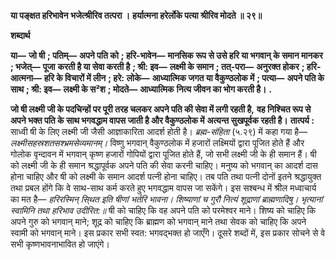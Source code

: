 **या पङ्क्षत हरिभावेन भजेत्श्रीरिव तत्परा ।** **हर्यात्मना हरेर्लोके पत्या श्रीरिव मोदते ॥ २९॥** 

**शब्दार्थ** 

**या—** **जो षी** **; पतिम्—** **अपने पति को** **; हरि-भावेन—** **मानसिक रूप से उसे हरि या भगवान् के समान मानकर** **; भजेत्—** **पूजा** **करती है या सेवा करती है** **; श्री: इव—** **लक्ष्मी के समान** **; तत्-परा—** **अनुरक्त होकर** **; हरि-आत्मना—** **हरि के विचारों में लीन** **; हरे:** **लोके—** **आध्यात्मिक जगत या वैकुण्ठलोक में** **; पत्या—** **अपने पति के साथ** **; श्री: इव—** **लक्ष्मी के स²श** **; मोदते—** **आध्यात्मिक** **नित्य जीवन का भोग करती है।** **.** 

**जो षी लक्ष्मी जी के पदचिन्हों पर पूरी तरह चलकर अपने पति की सेवा में लगी रहती है,** **वह निश्चित रूप से अपने भक्त पति के साथ भगवद्धाम वापस जाती है और वैकुण्ठलोक में** **अत्यन्त सुखपूर्वक रहती है।** **तात्पर्य :** साध्वी षी के लिए लक्ष्मी जी जैसी आज्ञाकारिता आदर्श होती है। *ब्रह्म-संहिता*  (५.२९) में कहा गया है— *लक्ष्मीसहस्रशतसश्भ्रमसेव्यमानम्।* विष्णु भगवान् वैकुण्ठलोक में हजारों लक्ष्मियों द्वारा पूजित होते हैं और गोलोक वृन्दावन में भगवान् कृष्ण हजारों गोपियों द्वारा पूजित होते हैं, जो सभी लक्ष्मी जी के ही समान हैं। षी को लक्ष्मी जी के ही समान श्रद्धापूर्वक अपने पति की सेवा करनी चाहिए। मनुष्य को भगवान् का आदर्श दास होना चाहिए और षी को लक्ष्मी के समान आदर्श पत्नी होना चाहिए। तब पति तथा पत्नी दोनों इतने श्रद्धायुक्त तथा प्रबल होंगे कि वे साथ-साथ कर्म करते हुए भगवद्धाम वापस जा सकेंगे। इस सश्बन्ध में श्रील मध्वाचार्य का मत है— *हरिरस्मिन् सि्थत इति षीणां भर्तरि भावना।* *शिष्याणां च गुरौ नित्यं शूद्राणां ब्राह्मणादिषु।* *भृत्यानां स्वामिनि तथा हरिभाव उदीरित:॥* षी को चाहिए कि वह अपने पति को परमेश्वर माने। शिष्य को चाहिए कि अपने गुरु को भगवान् माने; शूद्र को चाहिए कि ब्राह्मण को भगवान् माने तथा सेवक को चाहिए कि अपने स्वामी को भगवान् माने। इस प्रकार सभी स्वत: भगवद्भक्त हो जाएँगे। दूसरे शब्दों में, इस प्रकार सोचने से वे सभी कृष्णभावनाभावित हो जाएंगे।  